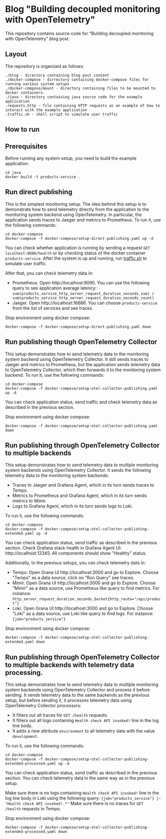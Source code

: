 # Blog "Building decoupled monitoring with OpenTelemetry"

This repository contains source code for "Building decoupled monitoring with OpenTelemetry" blog post.

## Layout
The repository is organized as follows:
```
./blog - directory containing blog post content
./docker-compose - dirrectory containing docker-compose files for running various system setups
./docker-compose/mount - directory containing files to be mounted to docker containers.
./java - directory containing java source code for the example application
.requests.http - file containing HTTP requests as an example of how to interact with the example application
.traffic.sh - shell script to simulate user traffic
```

## How to run

## Prerequisites
Before running any system setup, you need to build the example application:
```
cd java
docker build -t products-service .
```

## Run direct publishing
This is the simplest monitoring setup. The idea behind this setup is to demonstrate how to send telemetry directly from the application to the monitoring system backend using OpenTelemetry.
In particular, the application sends traces to Jaeger and metrics to Prometheus.
To run it, use the following commands:
```
cd docker-compose
docker-compose -f docker-compose/setup-direct-publishing.yaml up -d
```
You can check whether application is running by sending a request `GET localhost:8080/health` or by checking status of the docker container `products-service`.
After the system is up and running, run [traffic.sh](traffic.sh) to simulate user traffic.

After that, you can check telemetry data in:
- Prometheus. Open http://localhost:9090. You can use the following query to see application average latency: `sum(products_service_http_server_request_duration_seconds_sum) / sum(products_service_http_server_request_duration_seconds_count)` 
- Jaeger. Open http://localhost:16686. You can choose `products-service` from the list of services and see traces.

Stop environment using docker compose:
```
docker-compose -f docker-compose/setup-direct-publishing.yaml down
```

## Run publishing though OpenTelemetry Collector
This setup demonstrates how to send telemetry data to the monitoring system backend using OpenTelemetry Collector.
It still sends traces to Jaeger and metrics to Prometheus, but the application sends telemetry data to OpenTelemetry Collector, which then forwards it to the monitoring system backend.
To run it, use the following commands:
```
cd docker-compose
docker-compose -f docker-compose/setup-otel-collector-publishing.yaml up -d
```

You can check application status, send traffic and check telemetry data as described in the previous section.

Stop environment using docker compose:
```
docker-compose -f docker-compose/setup-otel-collector-publishing.yaml down
```

## Run publishing through OpenTelemetry Collector to multiple backends
This setup demonstrates how to send telemetry data to multiple monitoring system backends using OpenTelemetry Collector.
It sends the following telemetry data to the monitoring system backends:
- Traces to Jaeger and Grafana Agent, which in its turn sends traces to Tempo.
- Metrics to Prometheus and Grafana Agent, which in its turn sends metrics to Mimir.
- Logs to Grafana Agent, which in its turn sends logs to Loki.

To run it, use the following commands:
```
cd docker-compose
docker-compose -f docker-compose/setup-otel-collector-publishing-extended.yaml up -d
```

You can check application status, send traffic as described in the previous section.
Check Grafana stack health in Grafana Agent UI: http://localhost:12345. All components should show "Healthy" status.

Additionally, to the previous setups, you can check telemetry data in:
- Tempo. Open Grana UI http://localhost:3000 and go to Explore. Choose "Tempo" as a data source, click on "Run Query" see traces.
- Mimir. Open Grana UI http://localhost:3000 and go to Explore. Choose "Mimir" as a data source, use Prometheus like query to find metrics. For instance: `http_server_request_duration_seconds_bucket{http_route="/api/product"}`
- Loki. Open Grana UI http://localhost:3000 and go to Explore. Choose "Loki" as a data source, use Loki like query to find logs. For instance: `{job="products_service"}`

Stop environment using docker compose:
```
docker-compose -f docker-compose/setup-otel-collector-publishing-extended.yaml down
```

## Run publishing through OpenTelemetry Collector to multiple backends with telemetry data processing.
This setup demonstrates how to send telemetry data to multiple monitoring system backends using OpenTelemetry Collector and process it before sending.
It sends telemetry data to the same backends as the previous setup, but before sending it, it processes telemetry data using OpenTelemetry Collector processors:
- It filters out all traces for `GET /health` requests.
- It filters out all logs containing `Health check API invoked!` line in the log line body.
- It adds a new attribute `environment` to all telemetry data with the value `development`.

To run it, use the following commands:
```
cd docker-compose
docker-compose -f docker-compose/setup-otel-collector-publishing-extended-processed.yaml up -d
```

You can check application status, send traffic as described in the previous section.
You can check telemetry data in the same way as in the previous setup.

Make sure there is no logs containing `Health check API invoked!` line in the log line body in Loki using the following query: `{job="products_service"} |~ "Health check API invoked!.*"`
Make sure there is no traces for `GET /health` requests in Tempo.

Stop environment using docker compose:
```
docker-compose -f docker-compose/setup-otel-collector-publishing-extended-processed.yaml down
```